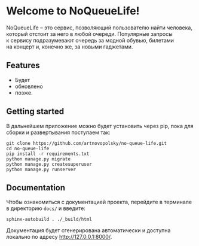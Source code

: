 # Welcome to NoQueueLife!

NoQueueLife – это сервис, позволяющий пользователю найти человека, который отстоит за него в любой очереди. Популярные запросы к сервису подразумевают очередь за модной обувью, билетами на концерт и, конечно же, за новыми гаджетами.


## Features

* Будет
* обновлено 
* позже.

## Getting started

В дальнейшем приложение можно будет установить через pip, пока для сборки и развертывания поступаем так:

```
git clone https://github.com/artnovopolsky/no-queue-life.git
cd no-queue-life
pip install -r requirements.txt
python manage.py migrate
python manage.py createsuperuser
python manage.py runserver
```

## Documentation

Чтобы ознакомиться с документацией проекта, перейдите в терминале в директорию `docs/` и введите:

```
sphinx-autobuild . ./_build/html
```

Документация будет сгенерирована автоматически и доступна локально по адресу http://127.0.0.1:8000/.
